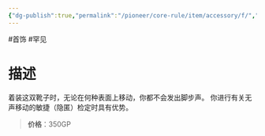 ```yaml
---
{"dg-publish":true,"permalink":"/pioneer/core-rule/item/accessory/f/","dgPassFrontmatter":true}
---
```


#首饰 #罕见
# 描述
着装这双靴子时，无论在何种表面上移动，你都不会发出脚步声。
你进行有关无声移动的敏捷（隐匿）检定时具有优势。

>**价格**：350GP